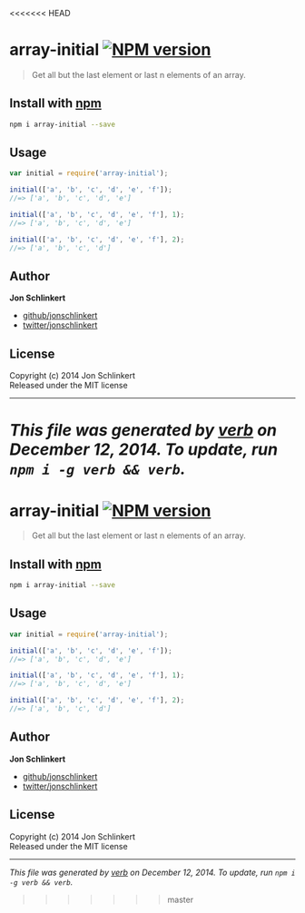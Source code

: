<<<<<<< HEAD
# array-initial [![NPM version](https://badge.fury.io/js/array-initial.svg)](http://badge.fury.io/js/array-initial)

> Get all but the last element or last n elements of an array.

## Install with [npm](npmjs.org)

```bash
npm i array-initial --save
```

## Usage

```js
var initial = require('array-initial');

initial(['a', 'b', 'c', 'd', 'e', 'f']);
//=> ['a', 'b', 'c', 'd', 'e']

initial(['a', 'b', 'c', 'd', 'e', 'f'], 1);
//=> ['a', 'b', 'c', 'd', 'e']

initial(['a', 'b', 'c', 'd', 'e', 'f'], 2);
//=> ['a', 'b', 'c', 'd']
```

## Author

**Jon Schlinkert**
 
+ [github/jonschlinkert](https://github.com/jonschlinkert)
+ [twitter/jonschlinkert](http://twitter.com/jonschlinkert) 

## License
Copyright (c) 2014 Jon Schlinkert  
Released under the MIT license

***

_This file was generated by [verb](https://github.com/assemble/verb) on December 12, 2014. To update, run `npm i -g verb && verb`._
=======
# array-initial [![NPM version](https://badge.fury.io/js/array-initial.svg)](http://badge.fury.io/js/array-initial)

> Get all but the last element or last n elements of an array.

## Install with [npm](npmjs.org)

```bash
npm i array-initial --save
```

## Usage

```js
var initial = require('array-initial');

initial(['a', 'b', 'c', 'd', 'e', 'f']);
//=> ['a', 'b', 'c', 'd', 'e']

initial(['a', 'b', 'c', 'd', 'e', 'f'], 1);
//=> ['a', 'b', 'c', 'd', 'e']

initial(['a', 'b', 'c', 'd', 'e', 'f'], 2);
//=> ['a', 'b', 'c', 'd']
```

## Author

**Jon Schlinkert**
 
+ [github/jonschlinkert](https://github.com/jonschlinkert)
+ [twitter/jonschlinkert](http://twitter.com/jonschlinkert) 

## License
Copyright (c) 2014 Jon Schlinkert  
Released under the MIT license

***

_This file was generated by [verb](https://github.com/assemble/verb) on December 12, 2014. To update, run `npm i -g verb && verb`._
>>>>>>> master
